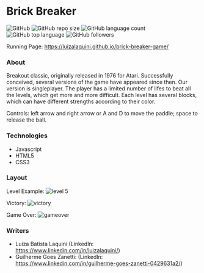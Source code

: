 # Brick Breaker 
![GitHub](https://img.shields.io/github/license/luizalaquini/brick-breaker-game)
![GitHub repo size](https://img.shields.io/github/repo-size/luizalaquini/brick-breaker-game)
![GitHub language count](https://img.shields.io/github/languages/count/luizalaquini/brick-breaker-game)
![GitHub top language](https://img.shields.io/github/languages/top/luizalaquini/brick-breaker-game)
![GitHub followers](https://img.shields.io/github/followers/luizalaquini?label=follow&style=social)

Running Page: https://luizalaquini.github.io/brick-breaker-game/

### About
Breakout classic, originally released in 1976 for Atari. Successfully conceived, several versions of the game have appeared since then. Our version is singleplayer. The player has a limited number of lifes to beat all the levels, which get more and more difficult. Each level has several blocks, which can have different strengths according to their color. 

Controls: left arrow and right arrow or A and D to move the paddle; space to release the ball.

### Technologies 
- Javascript
- HTML5
- CSS3

### Layout
Level Example:
![level 5](https://user-images.githubusercontent.com/72242547/184984898-5d20ee49-1478-4775-a828-8af3def96e11.png)

Victory:
![victory](https://user-images.githubusercontent.com/72242547/184985959-3c07af3c-9a87-417e-9052-c73660c3c685.png)

Game Over:
![gameover](https://user-images.githubusercontent.com/72242547/184986688-791c1ca1-24f3-464a-a379-175ab9a53a2f.png)




### Writers
- Luiza Batista Laquini (LinkedIn: https://www.linkedin.com/in/luizalaquini/)
- Guilherme Goes Zanetti: (LinkedIn: https://www.linkedin.com/in/guilherme-goes-zanetti-0429631a2/)
